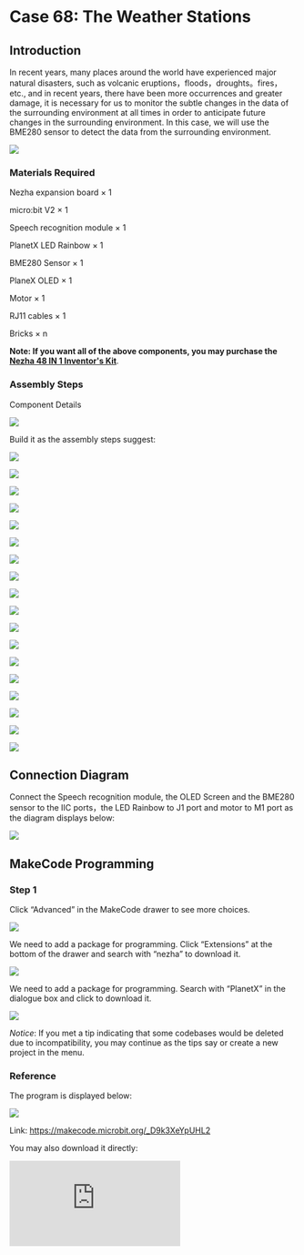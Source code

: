﻿# Case 68: The Weather Stations

## Introduction

In recent years, many places around the world have experienced major natural disasters, such as volcanic eruptions，floods，droughts。fires，etc., and in recent years, there have been more occurrences and greater damage, it is necessary for us to monitor the subtle changes in the data of the surrounding environment at all times in order to anticipate future changes in the surrounding environment. In this case, we will use the BME280 sensor to detect the data from the surrounding environment.

![](https://wiki-media-ef.oss-cn-hongkong.aliyuncs.com//images/68_1.png)

### Materials Required

Nezha expansion board × 1

micro:bit V2 × 1

Speech recognition module × 1

PlanetX LED Rainbow × 1

BME280 Sensor × 1

PlaneX OLED × 1

Motor × 1

RJ11 cables × 1

Bricks × n

**Note: If you want all of the above components, you may purchase the [Nezha 48 IN 1 Inventor's Kit](https://www.elecfreaks.com/nezha-inventor-s-kit-for-micro-bit-without-micro-bit-board.html)**.



### Assembly Steps

Component Details

![](https://wiki-media-ef.oss-cn-hongkong.aliyuncs.com//images/68_2.png)

Build it as the assembly steps suggest:

![](https://wiki-media-ef.oss-cn-hongkong.aliyuncs.com//images/68_3.png)

![](https://wiki-media-ef.oss-cn-hongkong.aliyuncs.com//images/68_4.png)

![](https://wiki-media-ef.oss-cn-hongkong.aliyuncs.com//images/68_5.png)

![](https://wiki-media-ef.oss-cn-hongkong.aliyuncs.com//images/68_6.png)

![](https://wiki-media-ef.oss-cn-hongkong.aliyuncs.com//images/68_7.png)

![](https://wiki-media-ef.oss-cn-hongkong.aliyuncs.com//images/68_8.png)

![](https://wiki-media-ef.oss-cn-hongkong.aliyuncs.com//images/68_9.png)

![](https://wiki-media-ef.oss-cn-hongkong.aliyuncs.com//images/68_10.png)

![](https://wiki-media-ef.oss-cn-hongkong.aliyuncs.com//images/68_11.png)

![](https://wiki-media-ef.oss-cn-hongkong.aliyuncs.com//images/68_12.png)

![](https://wiki-media-ef.oss-cn-hongkong.aliyuncs.com//images/68_13.png)

![](https://wiki-media-ef.oss-cn-hongkong.aliyuncs.com//images/68_14.png)

![](https://wiki-media-ef.oss-cn-hongkong.aliyuncs.com//images/68_15.png)

![](https://wiki-media-ef.oss-cn-hongkong.aliyuncs.com//images/68_16.png)

![](https://wiki-media-ef.oss-cn-hongkong.aliyuncs.com//images/68_17.png)

![](https://wiki-media-ef.oss-cn-hongkong.aliyuncs.com//images/68_18.png)

![](https://wiki-media-ef.oss-cn-hongkong.aliyuncs.com//images/68_19.png)

![](https://wiki-media-ef.oss-cn-hongkong.aliyuncs.com//images/68_20.png)

## Connection Diagram

Connect the Speech recognition module, the OLED Screen and the BME280 sensor to the IIC ports，the LED Rainbow to J1 port and motor to M1 port as the diagram displays below:

![](https://wiki-media-ef.oss-cn-hongkong.aliyuncs.com//images/68_21.png)


##  MakeCode Programming

### Step 1

Click “Advanced” in the MakeCode drawer to see more choices.



![](https://wiki-media-ef.oss-cn-hongkong.aliyuncs.com//images/49_10.png)



We need to add a package for programming. Click “Extensions” at the bottom of the drawer and search with “nezha” to download it.



![](https://wiki-media-ef.oss-cn-hongkong.aliyuncs.com//images/49_11.png)



We need to add a package for programming. Search with “PlanetX” in the dialogue box and click to download it.

![](https://wiki-media-ef.oss-cn-hongkong.aliyuncs.com//images/49_12.png)



*Notice*: If you met a tip indicating that some codebases would be deleted due to incompatibility, you may continue as the tips say or create a new project in the menu.

### Reference

The program is displayed below:

![](https://wiki-media-ef.oss-cn-hongkong.aliyuncs.com//images/68_22.png)

Link: https://makecode.microbit.org/_D9k3XeYpUHL2

You may also download it directly:

<div
    style={{
        position: 'relative',
        paddingBottom: '60%',
        overflow: 'hidden',
    }}
>
    <iframe
        src="https://makecode.microbit.org/_D9k3XeYpUHL2"
        frameborder="0"
        sandbox="allow-popups allow-forms allow-scripts allow-same-origin"
        style={{
            position: 'absolute',
            width: '100%',
            height: '100%',
        }}
    />
</div>

### Result

When we say "start device", the weather station will start itself, the motor will start to rotate, and the colored light ring will cycle through the rainbow lights. When we say the learning phrase (in this case, "show ambient data"), the OLED display will show the data. When we say "stop the device", the motor will stop rotating, the color ring will stop cycling the rainbow lights, and the OLED display will clear the data.

![](https://wiki-media-ef.oss-cn-hongkong.aliyuncs.com//images/68_23.gif)
